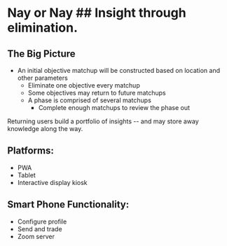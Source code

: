#  Nay or Nay ## Insight through elimination.

## The Big Picture
- An initial objective matchup will be constructed based on location and other parameters
    - Eliminate one objective every matchup
    - Some objectives may return to future matchups
    - A phase is comprised of several matchups
        - Complete enough matchups to review the phase out

Returning users build a portfolio of insights -- and may store away knowledge along the way.

## Platforms:
- PWA
- Tablet
- Interactive display kiosk

## Smart Phone Functionality:
- Configure profile
- Send and trade
- Zoom server